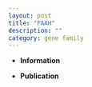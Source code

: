 ```yaml
---
layout: post
title: "FAAH"
description: ""
category: gene family
---
```


* **Information**  

* **Publication**  


